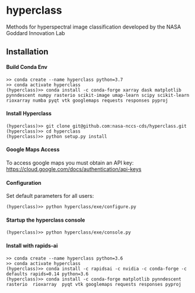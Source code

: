 # hyperclass
Methods for hyperspectral image classification developed by the NASA Goddard Innovation Lab


## Installation

#### Build Conda Env
```
>> conda create --name hyperclass python=3.7
>> conda activate hyperclass
(hyperclass)>> conda install -c conda-forge xarray dask matplotlib pynndescent numpy rasterio scikit-image umap-learn scipy scikit-learn rioxarray numba pyqt vtk googlemaps requests responses pyproj 
```

#### Install Hyperclass
```
(hyperclass)>> git clone git@github.com:nasa-nccs-cds/hyperclass.git
(hyperclass)>> cd hyperclass
(hyperclass)>> python setup.py install
```

#### Google Maps Access
  To access google maps you must obtain an API key: <https://cloud.google.com/docs/authentication/api-keys>
  
#### Configuration
  Set default parameters for all users:
```    
(hyperclass)>> python hyperclass/exe/configure.py
```

#### Startup the hyperclass console

```    
(hyperclass)>> python hyperclass/exe/console.py
```

#### Install with rapids-ai
``` 
>> conda create --name hyperclass python=3.6
>> conda activate hyperclass
(hyperclass)>> conda install -c rapidsai -c nvidia -c conda-forge -c defaults rapids=0.14 python=3.6
(hyperclass)>> conda install -c conda-forge matplotlib pynndescent  rasterio  rioxarray  pyqt vtk googlemaps requests responses pyproj 
``` 
